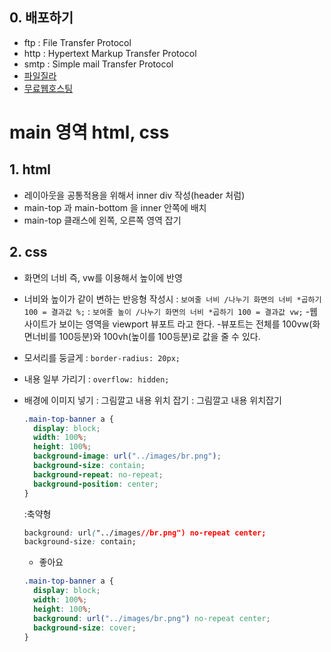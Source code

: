 ## 0. 배포하기

- ftp : File Transfer Protocol
- http : Hypertext Markup Transfer Protocol
- smtp : Simple mail Transfer Protocol
- [파일질라](https://filezilla-project.org/)
- [무료웹호스팅](https://www.dothome.co.kr/)

# main 영역 html, css

## 1. html

- 레이아웃을 공통적용을 위해서 inner div 작성(header 처럼)
- main-top 과 main-bottom 을 inner 안쪽에 배치
- main-top 클래스에 왼쪽, 오른쪽 영역 잡기

## 2. css

- 화면의 너비 즉, vw를 이용해서 높이에 반영
- 너비와 높이가 같이 변하는 반응형 작성시
  : `보여줄 너비 /나누기 화면의 너비 *곱하기 100 = 결과값 %;`
  : `보여줄 높이 /나누기 화면의 너비 *곱하기 100 = 결과값 vw;` -웹사이트가 보이는 영역을 viewport 뷰포트 라고 한다. -뷰포트는 전체를 100vw(화면너비를 100등분)와 100vh(높이를 100등분)로 값을 줄 수 있다.

- 모서리를 둥글게
  : `border-radius: 20px;`
- 내용 일부 가리기
  : `overflow: hidden;`

- 배경에 이미지 넣기
  : 그림깔고 내용 위치 잡기
  : 그림깔고 내용 위치잡기
  ```css
  .main-top-banner a {
    display: block;
    width: 100%;
    height: 100%;
    background-image: url("../images/br.png");
    background-size: contain;
    background-repeat: no-repeat;
    background-position: center;
  }
  ```
  :축약형
  ```css
  background: url("../images//br.png") no-repeat center;
  background-size: contain;
  ```
  - 좋아요
  ```css
  .main-top-banner a {
    display: block;
    width: 100%;
    height: 100%;
    background: url("../images/br.png") no-repeat center;
    background-size: cover;
  }
  ```
